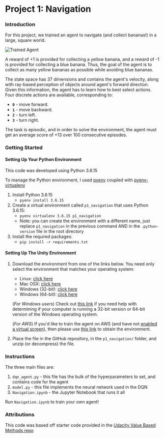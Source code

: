 [//]: # (Image References)

[image1]: https://user-images.githubusercontent.com/10624937/42135619-d90f2f28-7d12-11e8-8823-82b970a54d7e.gif "Trained Agent"

# Project 1: Navigation

### Introduction

For this project, we trained an agent to navigate (and collect bananas!) in a large, square world.  

![Trained Agent][image1]

A reward of +1 is provided for collecting a yellow banana, and a reward of -1 is provided for collecting a blue banana.  Thus, the goal of the agent is to collect as many yellow bananas as possible while avoiding blue bananas.  

The state space has 37 dimensions and contains the agent's velocity, along with ray-based perception of objects around agent's forward direction.  Given this information, the agent has to learn how to best select actions.  Four discrete actions are available, corresponding to:
- **`0`** - move forward.
- **`1`** - move backward.
- **`2`** - turn left.
- **`3`** - turn right.

The task is episodic, and in order to solve the environment, the agent must get an average score of +13 over 100 consecutive episodes.

### Getting Started
#### Setting Up Your Python Environment
This code was developed using Python 3.6.15

To manage the Python environment, I used [pyenv](https://github.com/pyenv/pyenv#installation) coupled with [pyenv-virtualenv](https://github.com/pyenv/pyenv-virtualenv#installation) 
1. Install Python 3.6.15
    - `pyenv install 3.6.15`
2. Create a virtual environment called `p1_navigation` that uses Python 3.6.15:
    - `pyenv virtualenv 3.6.15 p1_navigation`
    - Note: you can create the environment with a different name, just replace `p1_navigation` in the previous command AND in the `.python-version` file in the root directory
3. Install the required packages:
    - `pip install -r requirements.txt`

#### Setting Up The Unity Environment
1. Download the environment from one of the links below.  You need only select the environment that matches your operating system:
    - Linux: [click here](https://s3-us-west-1.amazonaws.com/udacity-drlnd/P1/Banana/Banana_Linux.zip)
    - Mac OSX: [click here](https://s3-us-west-1.amazonaws.com/udacity-drlnd/P1/Banana/Banana.app.zip)
    - Windows (32-bit): [click here](https://s3-us-west-1.amazonaws.com/udacity-drlnd/P1/Banana/Banana_Windows_x86.zip)
    - Windows (64-bit): [click here](https://s3-us-west-1.amazonaws.com/udacity-drlnd/P1/Banana/Banana_Windows_x86_64.zip)
    
    (_For Windows users_) Check out [this link](https://support.microsoft.com/en-us/help/827218/how-to-determine-whether-a-computer-is-running-a-32-bit-version-or-64) if you need help with determining if your computer is running a 32-bit version or 64-bit version of the Windows operating system.

    (_For AWS_) If you'd like to train the agent on AWS (and have not [enabled a virtual screen](https://github.com/Unity-Technologies/ml-agents/blob/master/docs/Training-on-Amazon-Web-Service.md)), then please use [this link](https://s3-us-west-1.amazonaws.com/udacity-drlnd/P1/Banana/Banana_Linux_NoVis.zip) to obtain the environment.

2. Place the file in the GitHub repository, in the `p1_navigation/` folder, and unzip (or decompress) the file. 

### Instructions
The three main files are:
1. `dqn_agent.py` - this file has the bulk of the hyperparameters to set, and contains code for the agent
2. `model.py` - this file implements the neural network used in the DQN
3.  `Navigation.ipynb` - the Jupyter Notebook that runs it all

Run `Navigation.ipynb` to train your own agent!  

### Attributions
This code was based off starter code provided in the [Udacity Value Based Methods repo](https://github.com/udacity/Value-based-methods/tree/main/dqn/solution)
